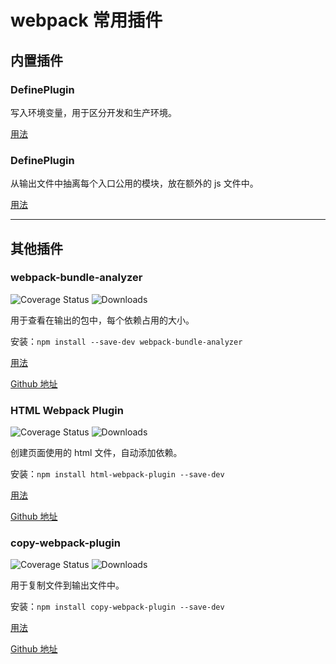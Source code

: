 # webpack 常用插件

## 内置插件

### DefinePlugin

写入环境变量，用于区分开发和生产环境。

[用法](https://webpack.js.org/plugins/define-plugin/)

### DefinePlugin

从输出文件中抽离每个入口公用的模块，放在额外的 js 文件中。

[用法](https://webpack.js.org/plugins/commons-chunk-plugin/)

---

## 其他插件

### webpack-bundle-analyzer
![Coverage Status]()
![Downloads](https://img.shields.io/npm/dm/webpack-bundle-analyzer.svg)

用于查看在输出的包中，每个依赖占用的大小。

安装：`npm install --save-dev webpack-bundle-analyzer`

[用法](https://github.com/webpack-contrib/webpack-bundle-analyzer#usage-as-a-plugin)

[Github 地址](https://github.com/webpack-contrib/webpack-bundle-analyzer)

### HTML Webpack Plugin
![Coverage Status]()
![Downloads](https://img.shields.io/npm/dm/html-webpack-plugin.svg)

创建页面使用的 html 文件，自动添加依赖。

安装：`npm install html-webpack-plugin --save-dev`

[用法](https://github.com/jantimon/html-webpack-plugin#basic-usage)

[Github 地址](https://github.com/jantimon/html-webpack-plugin)

### copy-webpack-plugin
![Coverage Status]()
![Downloads](https://img.shields.io/npm/dm/copy-webpack-plugin.svg)

用于复制文件到输出文件中。

安装：`npm install copy-webpack-plugin --save-dev`

[用法](https://github.com/webpack-contrib/copy-webpack-plugin#usage)

[Github 地址](https://github.com/webpack-contrib/copy-webpack-plugin)
